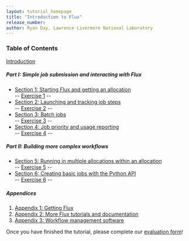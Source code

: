 ```yaml
---
layout: tutorial_homepage
title: "Introduction to Flux"
release_number:
author: Ryan Day, Lawrence Livermore National Laboratory
---
```


### Table of Contents

[Introduction](intro)
##### Part I: Simple job submission and interacting with Flux
- [Section 1: Starting Flux and getting an allocation](section1)
<br> -- [Exercise 1](exercise1) --
- [Section 2: Launching and tracking job steps](section2)
<br> -- [Exercise 2](exercise2) --
- [Section 3: Batch jobs](section3)
<br> -- [Exercise 3](exercise3) --
- [Section 4: Job priority and usage reporting](section4)
<br> -- [Exercise 4](exercise4) --

##### Part II: Building more complex workflows
- [Section 5: Running in multiple allocations within an allocation](section5)
<br> -- [Exercise 5](exercise5) --
- [Section 6: Creating basic jobs with the Python API](section6)
<br> -- [Exercise 6](exercise6) --

##### Appendices
1. [Appendix 1: Getting Flux](appendix1)
2. [Appendix 2: More Flux tutorials and documentation](appendix2)
3. [Appendix 3: Workflow management software](appendix3)

Once you have finished the tutorial, please complete our [evaluation form](https://hpc.llnl.gov/training/tutorials/evaluation-form)!

